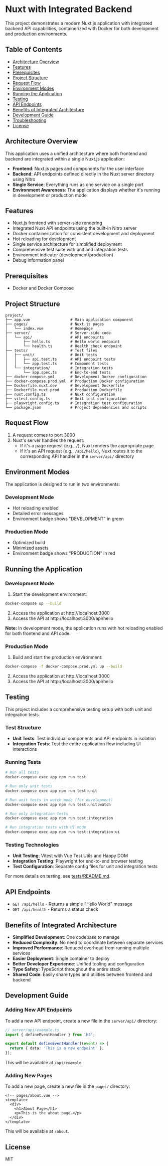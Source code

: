 # Nuxt with Integrated Backend

This project demonstrates a modern Nuxt.js application with integrated backend API capabilities, containerized with Docker for both development and production environments.

## Table of Contents

- [Architecture Overview](#architecture-overview)
- [Features](#features)
- [Prerequisites](#prerequisites)
- [Project Structure](#project-structure)
- [Request Flow](#request-flow)
- [Environment Modes](#environment-modes)
- [Running the Application](#running-the-application)
- [Testing](#testing)
- [API Endpoints](#api-endpoints)
- [Benefits of Integrated Architecture](#benefits-of-integrated-architecture)
- [Development Guide](#development-guide)
- [Troubleshooting](#troubleshooting)
- [License](#license)

## Architecture Overview

This application uses a unified architecture where both frontend and backend are integrated within a single Nuxt.js application:

- **Frontend**: Nuxt.js pages and components for the user interface
- **Backend**: API endpoints defined directly in the Nuxt server directory using Nitro
- **Single Service**: Everything runs as one service on a single port
- **Environment Awareness**: The application displays whether it's running in development or production mode

## Features

- Nuxt.js frontend with server-side rendering
- Integrated Nuxt API endpoints using the built-in Nitro server
- Docker containerization for consistent development and deployment
- Hot reloading for development
- Single service architecture for simplified deployment
- Comprehensive test suite with unit and integration tests
- Environment indicator (development/production)
- Debug information panel

## Prerequisites

- Docker and Docker Compose

## Project Structure

```
project/
├── app.vue                  # Main application component
├── pages/                   # Nuxt.js pages
│   └── index.vue            # Homepage
├── server/                  # Server-side code
│   └── api/                 # API endpoints
│       ├── hello.ts         # Hello world endpoint
│       └── health.ts        # Health check endpoint
├── tests/                   # Test files
│   ├── unit/                # Unit tests
│   │   ├── api.test.ts      # API endpoint tests
│   │   └── app.test.ts      # Component tests
│   └── integration/         # Integration tests
│       └── app.spec.ts      # End-to-end tests
├── docker-compose.yml       # Development Docker configuration
├── docker-compose.prod.yml  # Production Docker configuration
├── Dockerfile.nuxt.dev      # Development Dockerfile
├── Dockerfile.nuxt.prod     # Production Dockerfile
├── nuxt.config.ts           # Nuxt configuration
├── vitest.config.ts         # Unit test configuration
├── playwright.config.ts     # Integration test configuration
└── package.json             # Project dependencies and scripts
```

## Request Flow

1. A request comes to port 3000
2. Nuxt's server handles the request:
   - If it's a page request (e.g., `/`), Nuxt renders the appropriate page
   - If it's an API request (e.g., `/api/hello`), Nuxt routes it to the corresponding API handler in the `server/api/` directory

## Environment Modes

The application is designed to run in two environments:

### Development Mode
- Hot reloading enabled
- Detailed error messages
- Environment badge shows "DEVELOPMENT" in green

### Production Mode
- Optimized build
- Minimized assets
- Environment badge shows "PRODUCTION" in red

## Running the Application

### Development Mode

1. Start the development environment:

```bash
docker-compose up --build
```

2. Access the application at http://localhost:3000
3. Access the API at http://localhost:3000/api/hello

**Note:** In development mode, the application runs with hot reloading enabled for both frontend and API code.

### Production Mode

1. Build and start the production environment:

```bash
docker-compose -f docker-compose.prod.yml up --build
```

2. Access the application at http://localhost:3000
3. Access the API at http://localhost:3000/api/hello

## Testing

This project includes a comprehensive testing setup with both unit and integration tests.

### Test Structure

- **Unit Tests**: Test individual components and API endpoints in isolation
- **Integration Tests**: Test the entire application flow including UI interactions

### Running Tests

```bash
# Run all tests
docker-compose exec app npm run test

# Run only unit tests
docker-compose exec app npm run test:unit

# Run unit tests in watch mode (for development)
docker-compose exec app npm run test:unit:watch

# Run only integration tests
docker-compose exec app npm run test:integration

# Run integration tests with UI mode
docker-compose exec app npm run test:integration:ui
```

### Testing Technologies

- **Unit Testing**: Vitest with Vue Test Utils and Happy DOM
- **Integration Testing**: Playwright for end-to-end browser testing
- **Test Configuration**: Separate config files for unit and integration tests

For more details on testing, see [tests/README.md](tests/README.md).

## API Endpoints

- `GET /api/hello` - Returns a simple "Hello World" message
- `GET /api/health` - Returns a status check

## Benefits of Integrated Architecture

- **Simplified Development**: One codebase to manage
- **Reduced Complexity**: No need to coordinate between separate services
- **Improved Performance**: Reduced overhead from running multiple services
- **Easier Deployment**: Single container to deploy
- **Better Developer Experience**: Unified tooling and configuration
- **Type Safety**: TypeScript throughout the entire stack
- **Shared Code**: Easily share types and utilities between frontend and backend

## Development Guide

### Adding New API Endpoints

To add a new API endpoint, create a new file in the `server/api/` directory:

```typescript
// server/api/example.ts
import { defineEventHandler } from 'h3';

export default defineEventHandler((event) => {
  return { data: 'This is a new endpoint' };
});
```

This will be available at `/api/example`.

### Adding New Pages

To add a new page, create a new file in the `pages/` directory:

```vue
<!-- pages/about.vue -->
<template>
  <div>
    <h1>About Page</h1>
    <p>This is the about page.</p>
  </div>
</template>
```

This will be available at `/about`.

## License

MIT 